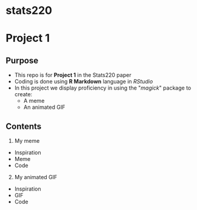 # stats220

# Project 1

## Purpose

* This repo is for **Project 1** in the Stats220 paper
* Coding is done using **R Markdown** language in *RStudio*
* In this project we display proficiency in using the "*magick*" package to create:
  * A meme
  * An animated GIF

## Contents

1. My meme
- Inspiration
- Meme
- Code
2. My animated GIF
- Inspiration
- GIF
- Code
